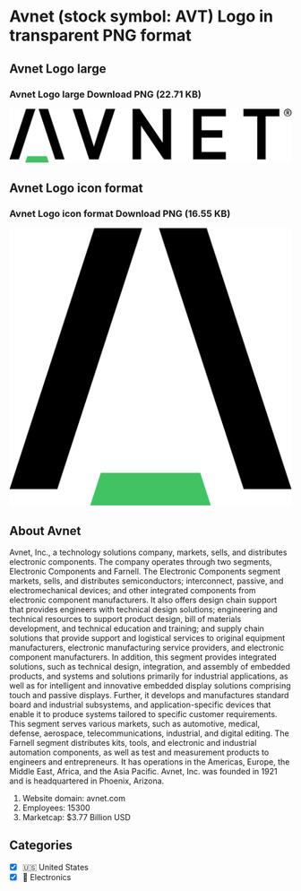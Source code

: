# Avnet (stock symbol: AVT) Logo in transparent PNG format

## Avnet Logo large

### Avnet Logo large Download PNG (22.71 KB)

![Avnet Logo large Download PNG (22.71 KB)](/img/orig/AVT_BIG-3fa7ef2f.png)

## Avnet Logo icon format

### Avnet Logo icon format Download PNG (16.55 KB)

![Avnet Logo icon format Download PNG (16.55 KB)](/img/orig/AVT-2c744280.png)

## About Avnet

Avnet, Inc., a technology solutions company, markets, sells, and distributes electronic components. The company operates through two segments, Electronic Components and Farnell. The Electronic Components segment markets, sells, and distributes semiconductors; interconnect, passive, and electromechanical devices; and other integrated components from electronic component manufacturers. It also offers design chain support that provides engineers with technical design solutions; engineering and technical resources to support product design, bill of materials development, and technical education and training; and supply chain solutions that provide support and logistical services to original equipment manufacturers, electronic manufacturing service providers, and electronic component manufacturers. In addition, this segment provides integrated solutions, such as technical design, integration, and assembly of embedded products, and systems and solutions primarily for industrial applications, as well as for intelligent and innovative embedded display solutions comprising touch and passive displays. Further, it develops and manufactures standard board and industrial subsystems, and application-specific devices that enable it to produce systems tailored to specific customer requirements. This segment serves various markets, such as automotive, medical, defense, aerospace, telecommunications, industrial, and digital editing. The Farnell segment distributes kits, tools, and electronic and industrial automation components, as well as test and measurement products to engineers and entrepreneurs. It has operations in the Americas, Europe, the Middle East, Africa, and the Asia Pacific. Avnet, Inc. was founded in 1921 and is headquartered in Phoenix, Arizona.

1. Website domain: avnet.com
2. Employees: 15300
3. Marketcap: $3.77 Billion USD


## Categories
- [x] 🇺🇸 United States
- [x] 🔌 Electronics
